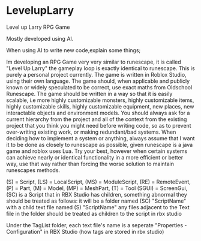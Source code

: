 # LevelupLarry
 Level up Larry RPG Game



Mostly developed using AI.

When using AI to write new code,explain some things;

Im developing an RPG Game very very similar to runescape, it is called "Level Up Larry" the gameplay loop is exactly identical to runescape. This is purely a personal project currently.
The game is written in Roblox Studio, using their own language.
The game should, when applicable and publicly known or widely speculated to be correct, use exact maths from Oldschool Runescape.
The game should be written in a way so that it is easily scalable, i.e more highly customizable monsters, highly customizable items, highly customizable skills, highly customizable equipment, new places, new interactable objects and environment models.
You should always ask for a current hierarchy from the project and all of the context from the existing project that you think you might need before writing code, so as to prevent over-writing existing work, or making redundant/bad systems.
When deciding how to implement a system or anything, always assume that I want it to be done as closely to runescape as possible, given runescape is a java game and roblox uses Lua. Try your best, however when certain systems can achieve nearly or identical functionality in a more efficient or better way, use that way rather than forcing the worse solution to maintain runescapes methods. 

(S) = Script, (LS) = LocalScript, (MS) = ModuleScript, (RE) = RemoteEvent, 
(P) = Part, (M) = Model, (MP) = MeshPart, (T) = Tool (SGUI) = ScreenGui, (SC) is a Script that in RBX Studio has children, something abnormal they should be treated as follows: it will be a folder named (SC) "ScriptName" with a child text file named (S) "ScriptName" any files adjacent to the Text file in the folder should be treated as children to the script in rbx studio

Under the TagList folder, each text file's name is a seperate "Properties - Configuration" in RBX Studio (how tags are stored in rbx studio) 


